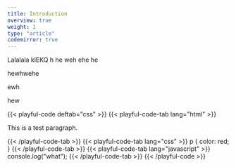 ```yaml
---
title: Introduction
overview: true
weight: 1
type: "article"
codemirror: true
---
```


Lalalala
klEKQ
h
he
weh
ehe
he



hewhwehe

ewh

hew

{{< playful-code deftab="css" >}}
{{< playful-code-tab lang="html" >}}
<p>This is a test paragraph.</p>
{{< /playful-code-tab >}}
{{< playful-code-tab lang="css" >}}
p {
    color: red;
}
{{< /playful-code-tab >}}
{{< playful-code-tab lang="javascript" >}}
console.log("what");
{{< /playful-code-tab >}}
{{< /playful-code >}}